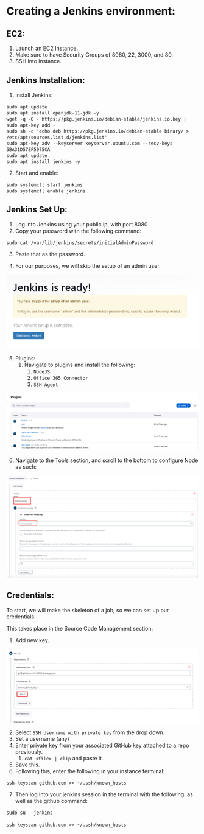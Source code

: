 # Creating a Jenkins environment:

## EC2: 

1. Launch an EC2 Instance.
2. Make sure to have Security Groups of 8080, 22, 3000, and 80.
3. SSH into instance.

## Jenkins Installation:

1. Install Jenkins:

```
sudo apt update
sudo apt install openjdk-11-jdk -y
wget -q -O - https://pkg.jenkins.io/debian-stable/jenkins.io.key | sudo apt-key add -
sudo sh -c 'echo deb https://pkg.jenkins.io/debian-stable binary/ > /etc/apt/sources.list.d/jenkins.list'
sudo apt-key adv --keyserver keyserver.ubuntu.com --recv-keys 5BA31D57EF5975CA
sudo apt update
sudo apt install jenkins -y
```

2. Start and enable:

```
sudo systemctl start jenkins
sudo systemctl enable jenkins
```

## Jenkins Set Up:

1. Log into Jenkins using your public ip, with port 8080.
2. Copy your password with the following command:

```
sudo cat /var/lib/jenkins/secrets/initialAdminPassword
```
3. Paste that as the password.

4. For our purposes, we will skip the setup of an admin user.

![img.png](images/image.png)

5. Plugins:
   1. Navigate to plugins and install the following:
      1. `NodeJS`
      2. `Office 365 Connector`
      3. `SSH Agent`

![img.png](images/image-1.png)

6. Navigate to the Tools section, and scroll to the bottom to configure Node as such:

![img.png](images/image-2.png)

## Credentials:

To start, we will make the skeleton of a job, so we can set up our credentials.

This takes place in the Source Code Management section:

1. Add new key.

![img.png](images/image-4.png)

2. Select `SSH Username with private key` from the drop down.
3. Set a username (any)
4. Enter private key from your associated GitHub key attached to a repo previously.
   1. `cat <file> | clip` and paste it.
5. Save this.
6. Following this, enter the following in your instance terminal:

```
ssh-keyscan github.com >> ~/.ssh/known_hosts
```

7. Then log into your jenkins session in the terminal with the following, as well as the github command:

```
sudo su - jenkins

ssh-keyscan github.com >> ~/.ssh/known_hosts
```

